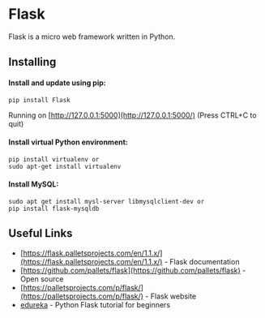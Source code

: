 # Flask

Flask is a micro web framework written in Python.

## Installing

#### Install and update using pip:
```
pip install Flask
```
Running on [http://127.0.0.1:5000](http://127.0.0.1:5000/) (Press CTRL+C to quit) 

#### Install virtual Python environment:
```
pip install virtualenv or
sudo apt-get install virtualenv
```

#### Install MySQL:
```
sudo apt get install mysl-server libmysqlclient-dev or
pip install flask-mysqldb
```

## Useful Links
* [https://flask.palletsprojects.com/en/1.1.x/](https://flask.palletsprojects.com/en/1.1.x/) - Flask documentation
* [https://github.com/pallets/flask](https://github.com/pallets/flask) - Open source
* [https://palletsprojects.com/p/flask/](https://palletsprojects.com/p/flask/) - Flask website
* [edureka](https://www.youtube.com/watch?v=lj4I_CvBnt0) - Python Flask tutorial for beginners
